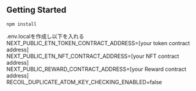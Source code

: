 ## Getting Started

```shell
npm install
```

.env.localを作成し以下を入れる  
NEXT_PUBLIC_ETN_TOKEN_CONTRACT_ADDRESS=[your token contract address]  
NEXT_PUBLIC_ETN_NFT_CONTRACT_ADDRESS=[your NFT contract address]  
NEXT_PUBLIC_REWARD_CONTRACT_ADDRESS=[your Reward contract address]  
RECOIL_DUPLICATE_ATOM_KEY_CHECKING_ENABLED=false  
